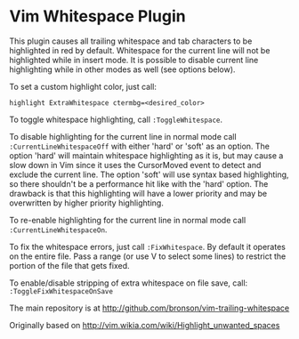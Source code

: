 Vim Whitespace Plugin
=====================
This plugin causes all trailing whitespace and tab characters to be
highlighted in red by default. Whitespace for the current line will not be highlighted
while in insert mode. It is possible to disable current line highlighting while in other
modes as well (see options below).

To set a custom highlight color, just call:
```
highlight ExtraWhitespace ctermbg=<desired_color>
```

To toggle whitespace highlighting, call `:ToggleWhitespace`.

To disable highlighting for the current line in normal mode call
`:CurrentLineWhitespaceOff` with either 'hard' or 'soft' as an option.
The option 'hard' will maintain whitespace highlighting as it is, but may
cause a slow down in Vim since it uses the CursorMoved event to detect and 
exclude the current line.
The option 'soft' will use syntax based highlighting, so there shouldn't be
a performance hit like with the 'hard' option.  The drawback is that this
highlighting will have a lower priority and may be overwritten by higher
priority highlighting.

To re-enable highlighting for the current line in normal mode
call `:CurrentLineWhitespaceOn`.

To fix the whitespace errors, just call `:FixWhitespace`. By default it
operates on the entire file. Pass a range (or use V to select some lines)
to restrict the portion of the file that gets fixed.

To enable/disable stripping of extra whitespace on file save, call: `:ToggleFixWhitespaceOnSave`

The main repository is at http://github.com/bronson/vim-trailing-whitespace

Originally based on http://vim.wikia.com/wiki/Highlight_unwanted_spaces
